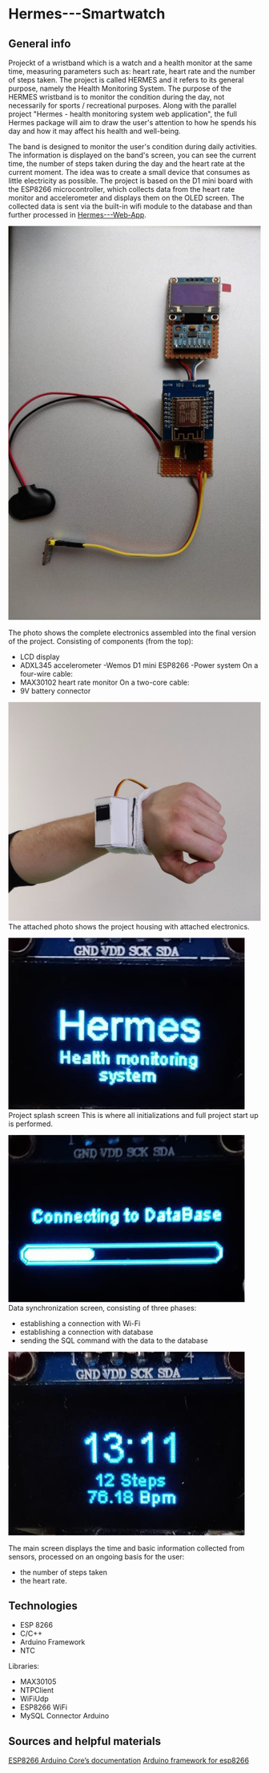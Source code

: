 # Hermes---Smartwatch
## General info
Projeckt  of a wristband which is a watch and a health monitor at the same time, measuring parameters such as: heart rate, heart rate and the number of steps taken. The project is called HERMES and it refers to its general purpose, namely the Health Monitoring System. The purpose of the HERMES wristband is to monitor the condition during the day, not necessarily for sports / recreational purposes. Along with the parallel project "Hermes - health monitoring system web application", the full Hermes package will aim to draw the user's attention to how he spends his day and how it may affect his health and well-being.

The band is designed to monitor the user's condition during daily activities. The information is displayed on the band's screen, you can see the current time, the number of steps taken during the day and the heart rate at the current moment. The idea was to create a small device that consumes as little electricity as possible. The project is based on the D1 mini board with the ESP8266 microcontroller, which collects data from the heart rate monitor and accelerometer and displays them on the OLED screen. The collected data is sent via the built-in wifi module to the database and than further processed in [Hermes---Web-App](https://github.com/SSketcher/Hermes---Web-App).


![alt text](https://github.com/SSketcher/Hermes---Smartwatch/blob/master/resources/0.png?raw=true)

The photo shows the complete electronics assembled into the final version of the project.
Consisting of components (from the top):
- LCD display
- ADXL345 accelerometer
-Wemos D1 mini ESP8266
-Power system
On a four-wire cable:
- MAX30102 heart rate monitor
On a two-core cable:
- 9V battery connector



![alt text](https://github.com/SSketcher/Hermes---Smartwatch/blob/master/resources/1.png?raw=true)
The attached photo shows the project housing with attached electronics.

![alt text](https://github.com/SSketcher/Hermes---Smartwatch/blob/master/resources/2.png?raw=true)
Project splash screen This is where all initializations and full project start up is performed.


![alt text](https://github.com/SSketcher/Hermes---Smartwatch/blob/master/resources/3.png?raw=true)
Data synchronization screen, consisting of three phases:
- establishing a connection with Wi-Fi
- establishing a connection with database
- sending the SQL command with the data to the database

![alt text](https://github.com/SSketcher/Hermes---Smartwatch/blob/master/resources/4.png?raw=true)

The main screen displays the time and basic information collected from sensors, processed on an ongoing basis for the user:
- the number of steps taken
- the heart rate.


## Technologies
* ESP 8266
* C/C++
* Arduino Framework
* NTC 

Libraries:
* MAX30105
* NTPClient
* WiFiUdp
* ESP8266 WiFi
* MySQL Connector Arduino

## Sources and helpful materials
[ESP8266 Arduino Core’s documentation](https://arduino-esp8266.readthedocs.io/en/latest/)
[Arduino framework for esp8266](https://www.arduino.cc/reference/en/libraries/esp8266-framework/)